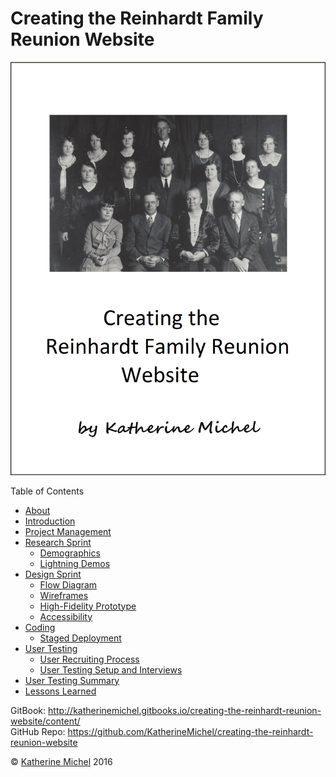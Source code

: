 # Creating the Reinhardt Family Reunion Website

![](cover.jpg)

Table of Contents
* [About](README.md)
* [Introduction](introduction.md)
* [Project Management](project-management.md)
* [Research Sprint](research-sprint/research-sprint.md)
   * [Demographics](research-sprint/demographics.md)
   * [Lightning Demos](research-sprint/lightning-demos.md)
* [Design Sprint](design-sprint/design-sprint.md)
   * [Flow Diagram](design-sprint/flow-diagram.md)
   * [Wireframes](design-sprint/wireframes.md)
   * [High-Fidelity Prototype](design-sprint/high-fidelity-prototype.md)
   * [Accessibility](design-sprint/accessibility.md)
* [Coding](coding/coding.md)
   * [Staged Deployment](coding/staged-deployment.md)
* [User Testing](user-testing/user-testing.md)
   * [User Recruiting Process](user-testing/user-recruiting-process.md)
   * [User Testing Setup and Interviews](user-testing/user-testing-setup-and-interviews.md)
* [User Testing Summary](user-testing/user-testing-summary.md)
* [Lessons Learned](lessons-learned.md)

GitBook: http://katherinemichel.gitbooks.io/creating-the-reinhardt-reunion-website/content/
<br> 
GitHub Repo: https://github.com/KatherineMichel/creating-the-reinhardt-reunion-website

© [Katherine Michel](https://twitter.com/katimichel) 2016
